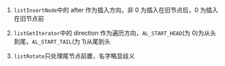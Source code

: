 1.  `listInsertNode`中的 after 作为插入方向，非 0 为插入在旧节点后，0 为插入在旧节点前

2.  `listGetIterator`中的 direction 作为遍历方向，`AL_START_HEAD`(为 0)为从头到尾，`AL_START_TAIL`(为 1)从尾到头

3.  `listRotate`只处理尾节点前置，名字略显歧义
